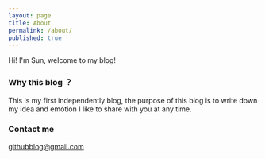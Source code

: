 ```yaml
---
layout: page
title: About
permalink: /about/
published: true
---
```


Hi! I'm Sun, welcome to my blog!
### Why this blog ？

This is my first independently blog, the purpose of this blog is to write down my idea and emotion I like to share with you at any time.

### Contact me

[githubblog@gmail.com](mailto:githubblog@gmail.com)